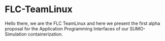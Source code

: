 # FLC-TeamLinux
 Hello there, we are the FLC TeamLinux and here we present the first alpha proposal for the Application Programming Interfaces of our SUMO-Simulation containerization.
